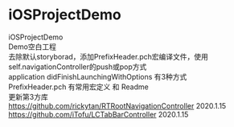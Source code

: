 # iOSProjectDemo  
iOSProjectDemo  
Demo空白工程  
去除默认storyborad，添加PrefixHeader.pch宏编译文件，使用self.navigationController的push或pop方式    
application didFinishLaunchingWithOptions 有3种方式  
PrefixHeader.pch 有常用宏定义 和 Readme  
更新第3方库    
https://github.com/rickytan/RTRootNavigationController 2020.1.15  
https://github.com/iTofu/LCTabBarController  2020.1.15  
